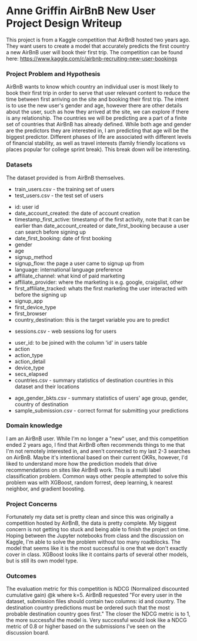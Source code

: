# Anne Griffin AirBnB New User Project Design Writeup
This project is from a Kaggle competition that AirBnB hosted two years ago.  They want users to create a model that accurately predicts the first country a new AirBnB user will book their first trip.  The competition can be found here: https://www.kaggle.com/c/airbnb-recruiting-new-user-bookings

### Project Problem and Hypothesis
AirBnB wants to know which country an individual user is most likely to book their first trip in order to serve that user relevant content to reduce the time between first arriving on the site and booking their first trip.  The intent is to use the new user's gender and age, however there are other details about the user, such as how they arrived at the site, we can explore if there is any relationship.  The countries we will be predicting are a part of a finite set of countries that AirBnB has already defined. While both age and gender are the predictors they are interested in, I am predicting that age will be the biggest predictor.  Different phases of life are associated with different levels of financial stability, as well as travel interests (family friendly locations vs places popular for college sprint break).  This break down will be interesting.

### Datasets
The dataset provided is from AirBnB themselves.  
* train_users.csv - the training set of users
* test_users.csv - the test set of users
- id: user id
- date_account_created: the date of account creation
- timestamp_first_active: timestamp of the first activity, note that it can be earlier than date_account_created or date_first_booking because a user can search before signing up
- date_first_booking: date of first booking
- gender
- age
- signup_method
- signup_flow: the page a user came to signup up from
- language: international language preference
- affiliate_channel: what kind of paid marketing
- affiliate_provider: where the marketing is e.g. google, craigslist, other
- first_affiliate_tracked: whats the first marketing the user interacted with before the signing up
- signup_app
- first_device_type
- first_browser
- country_destination: this is the target variable you are to predict
* sessions.csv - web sessions log for users
- user_id: to be joined with the column 'id' in users table
- action
- action_type
- action_detail
- device_type
- secs_elapsed
- countries.csv - summary statistics of destination countries in this dataset and their locations
* age_gender_bkts.csv - summary statistics of users' age group, gender, country of destination
* sample_submission.csv - correct format for submitting your predictions

### Domain knowledge
I am an AirBnB user.  While I'm no longer a "new" user, and this competition ended 2 years ago, I find that AirBnB often recommends things to me that I'm not remotely interested in, and aren't connected to my last 2-3 searches on AirBnB.  Maybe it's intentional based on their current OKRs, however, I'd liked to understand more how the prediction models that drive recommendations on sites like AirBnB work.  This is a multi label classification problem.  Common ways other people attempted to solve this problem was with XGBoost, random forrest, deep learning, k nearest neighbor, and gradient boosting.

### Project Concerns
Fortunately my data set is pretty clean and since this was originally a competition hosted by AirBnB, the data is pretty complete. My biggest concern is not getting too stuck and being able to finish the project on time.  Hoping between the Jupyter notebooks from class and the discussion on Kaggle, I'm able to solve the problem without too many roadblocks.  The model that seems like it is the most successful is one that we don't exactly cover in class.  XGBoost looks like it contains parts of several other models, but is still its own model type.

### Outcomes
The evaluation metric for this competition is NDCG (Normalized discounted cumulative gain) @k where k=5.  AirBnB requested "For every user in the dataset, submission files should contain two columns: id and country. The destination country predictions must be ordered such that the most probable destination country goes first." The closer the NDCG metric is to 1, the more successful the model is.  Very successful would look like a NDCG metric of 0.8 or higher based on the submissions I've seen on the discussion board.
